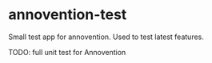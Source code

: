annovention-test
================

Small test app for annovention.  Used to test latest features.

TODO: full unit test for Annovention
